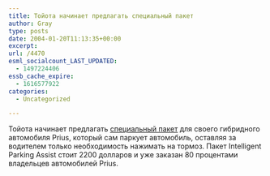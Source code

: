 ```yaml
---
title: Тойота начинает предлагать специальный пакет
author: Gray
type: posts
date: 2004-01-20T11:13:35+00:00
excerpt:
url: /4470
esml_socialcount_LAST_UPDATED:
  - 1497224406
essb_cache_expire:
  - 1616577922
categories:
  - Uncategorized

---
```








Тойота начинает предлагать <a href="http://www.modbee.com/life/wheels/story/8015603p-8880060c.html" target="_blank">специальный пакет</a> для своего гибридного автомобиля Prius, который сам паркует автомобиль, оставляя за водителем только необходимость нажимать на тормоз. Пакет Intelligent Parking Assist стоит 2200 долларов и уже заказан 80 процентами владельцев автомобилей Prius.